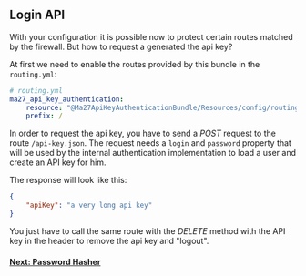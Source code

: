Login API
---------

With your configuration it is possible now to protect certain routes matched by the firewall. But how to request a generated the api key?

At first we need to enable the routes provided by this bundle in the `routing.yml`:

``` yaml
# routing.yml
ma27_api_key_authentication:
    resource: "@Ma27ApiKeyAuthenticationBundle/Resources/config/routing/routing.yml"
    prefix: /
```

In order to request the api key, you have to send a *POST* request to the route `/api-key.json`.
The request needs a `login` and `password` property that will be used by the internal authentication implementation to load a user and create an API key for him.

The response will look like this:

``` json
{
    "apiKey": "a very long api key"
}
```

You just have to call the same route with the *DELETE* method with the API key in the header to remove the api key and "logout".

#### [Next: Password Hasher](https://github.com/Ma27/Ma27ApiKeyAuthenticationBundle/blob/master/Resources/doc/password-hasher.md)
